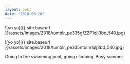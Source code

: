 ```yaml
---
layout: post
date: "2018-08-26"
---
```


![yo yo]({{ site.baseurl }}/assets/images/2018/tumblr_pe335gfZZP1qlj3bd_540.jpg)

![yo yo]({{ site.baseurl }}/assets/images/2018/tumblr_pe335ntulm1qlj3bd_540.jpg)

Going to the swimming pool, going climbing. Busy summer.
